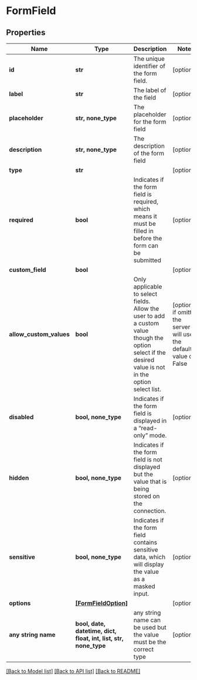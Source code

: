 # FormField


## Properties
Name | Type | Description | Notes
------------ | ------------- | ------------- | -------------
**id** | **str** | The unique identifier of the form field. | [optional] 
**label** | **str** | The label of the field | [optional] 
**placeholder** | **str, none_type** | The placeholder for the form field | [optional] 
**description** | **str, none_type** | The description of the form field | [optional] 
**type** | **str** |  | [optional] 
**required** | **bool** | Indicates if the form field is required, which means it must be filled in before the form can be submitted | [optional] 
**custom_field** | **bool** |  | [optional] 
**allow_custom_values** | **bool** | Only applicable to select fields. Allow the user to add a custom value though the option select if the desired value is not in the option select list. | [optional]  if omitted the server will use the default value of False
**disabled** | **bool, none_type** | Indicates if the form field is displayed in a “read-only” mode. | [optional] 
**hidden** | **bool, none_type** | Indicates if the form field is not displayed but the value that is being stored on the connection. | [optional] 
**sensitive** | **bool, none_type** | Indicates if the form field contains sensitive data, which will display the value as a masked input. | [optional] 
**options** | [**[FormFieldOption]**](FormFieldOption.md) |  | [optional] 
**any string name** | **bool, date, datetime, dict, float, int, list, str, none_type** | any string name can be used but the value must be the correct type | [optional]

[[Back to Model list]](../../README.md#documentation-for-models) [[Back to API list]](../../README.md#documentation-for-api-endpoints) [[Back to README]](../../README.md)



